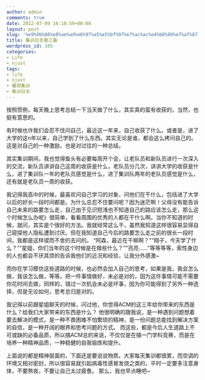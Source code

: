 ```yaml
---
author: admin
comments: true
date: 2012-07-09 16:10:59+00:00
layout: post
slug: '%e9%9b%86%e8%ae%ad%e6%97%a5%e5%bf%97%e7%ac%ac%e4%b8%89%e7%af%87'
title: 集训日志第三篇
wordpress_id: 165
categories:
- Life
- njust
tags:
- life
- njust
- 暑假集训
- 集训日志
---
```


按照惯例，每天晚上思考总结一下当天做了什么，其实真的蛮有收获的，当然，也挺有意思的。

有时候也许我们会忍不住问自己，最近这一年来，自己收获了什么。或者是，进了大学的这n年以来，自己学到了什么东西。其实无论是谁，都会这么拷问自己的。这是对自己的一种激励，也是对过往的一种总结。

其实集训期间，我也觉得鱼头有必要每周开个会，让老队员和新队员进行一次深入的交流，新队员讲讲自己这周的收获是什么，老队员分几次，讲讲大学的收获是什么，进了集训队一年的老队员感觉是什么，进了集训队两年的老队员感觉是什么，还有就是老队员一周的收获。

我记得我高中的时候，最喜欢问自己学习的对象，问他们在干什么，包括进了大学以后的好长一段时间都是。为什么总忍不住要问呢？因为迷茫啊！父母没有能告诉自己未来的路要怎么走，自己由于见识短浅也不知道自己的路应该怎么走，那么这个时候怎么办呢》很简单，看看周围的优秀的人都在干什么啊。当你不知道的时候，就问，其实是个很好的方法。我就经常这么干，虽然我知道这样很容易显得自己窥探他人隐私遭到讨厌。但在我知道自己今后的路要怎么走之前的很长一段时间，我都是这样锲而不舍的去问的。
“阿森，最近在干嘛啊？”“翔子，今天学了什么？”“星姐，你们当年的这个时候是在做些什么？”“亮亮……”等等等等，索性身边的人也都会不厌其烦的告诉我他们的近况和经验，让我分外感激~

而你在学习模仿这些道路的时候，也必然会加入自己的思考，如果是我，我会怎么做，我该怎么做，等等。把一件事情做好，未必是对的，因为这件事情可能不需要你花时间去做，同样的，错过一次机会未必是坏事，因为你可能得到了另外一种选择，但是无论如何，思考总归是对的。

我记得以前跟星姐聊天的时候，问过他，你觉得ACM的这三年给你带来的东西是什么？给我们大家带来的东西是什么？
他很明确的跟我说，是一种遇到问题想着要去解决的模式，是一种不畏困难不怕繁琐的精神，是一份问题总能找到解决方案的自信，是一种开阔的眼界和思考问题的方式。
而这些，都是今后人生道路上不可或缺的必备品质，所以搞ACM总的来说，不仅仅是在搞一门学科竞赛，而是在培养一种精神品质，一种稳健的自我锻炼和提升。

上面说的都是精神层面的，下面还是要说说物质。大家每天集训都很累，而空调的环境又相对密封，所以很容易就引起病毒性感冒发烧之类的，平时一定要多注意身体，不要熬夜，不要让自己太过疲惫。
那么，我也早点睡吧~
